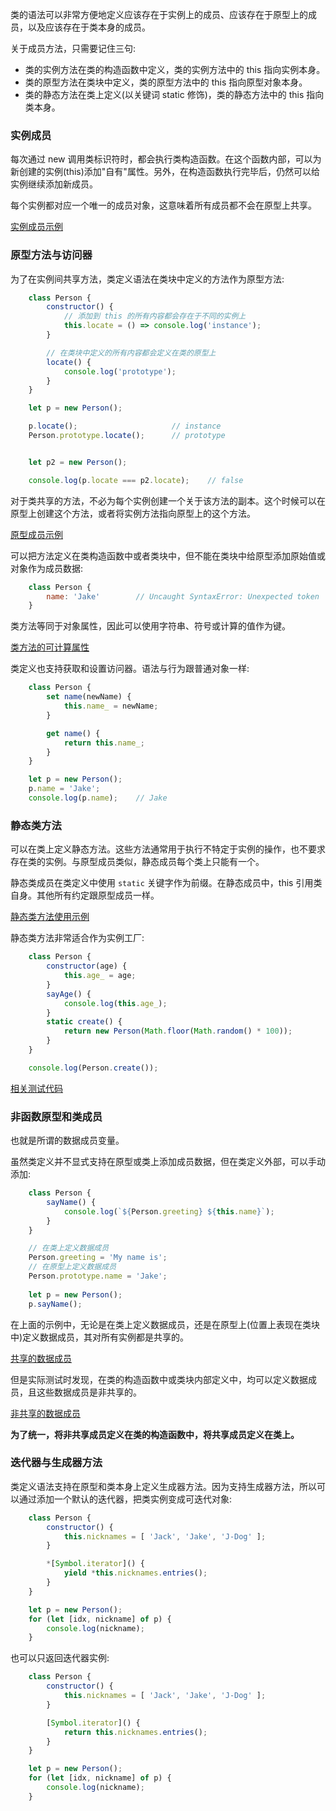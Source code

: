 
类的语法可以非常方便地定义应该存在于实例上的成员、应该存在于原型上的成员，以及应该存在于类本身的成员。

关于成员方法，只需要记住三句:
- 类的实例方法在类的构造函数中定义，类的实例方法中的 this 指向实例本身。
- 类的原型方法在类块中定义，类的原型方法中的 this 指向原型对象本身。
- 类的静态方法在类上定义(以关键词 static 修饰)，类的静态方法中的 this 指向类本身。

### 实例成员

每次通过 new 调用类标识符时，都会执行类构造函数。在这个函数内部，可以为新创建的实例(this)添加"自有"属性。另外，在构造函数执行完毕后，仍然可以给实例继续添加新成员。

每个实例都对应一个唯一的成员对象，这意味着所有成员都不会在原型上共享。

[实例成员示例](t/09_instance_member.js)


### 原型方法与访问器

为了在实例间共享方法，类定义语法在类块中定义的方法作为原型方法:
```js
    class Person {
        constructor() {
            // 添加到 this 的所有内容都会存在于不同的实例上
            this.locate = () => console.log('instance');
        }

        // 在类块中定义的所有内容都会定义在类的原型上
        locate() {
            console.log('prototype');
        }
    }

    let p = new Person();

    p.locate();                     // instance
    Person.prototype.locate();      // prototype


    let p2 = new Person();

    console.log(p.locate === p2.locate);    // false
```

对于类共享的方法，不必为每个实例创建一个关于该方法的副本。这个时候可以在原型上创建这个方法，或者将实例方法指向原型上的这个方法。

[原型成员示例](t/09_prototype_member.js)

可以把方法定义在类构造函数中或者类块中，但不能在类块中给原型添加原始值或对象作为成员数据:
```js
    class Person {
        name: 'Jake'        // Uncaught SyntaxError: Unexpected token
    }
```

类方法等同于对象属性，因此可以使用字符串、符号或计算的值作为键。

[类方法的可计算属性](t/09_prototype_key.js)

类定义也支持获取和设置访问器。语法与行为跟普通对象一样:
```js
    class Person {
        set name(newName) {
            this.name_ = newName;
        }

        get name() {
            return this.name_;
        }
    }

    let p = new Person();
    p.name = 'Jake';
    console.log(p.name);    // Jake
```

### 静态类方法

可以在类上定义静态方法。这些方法通常用于执行不特定于实例的操作，也不要求存在类的实例。与原型成员类似，静态成员每个类上只能有一个。

静态类成员在类定义中使用 `static` 关键字作为前缀。在静态成员中，this 引用类自身。其他所有约定跟原型成员一样。

[静态类方法使用示例](t/09_static_member.js)

静态类方法非常适合作为实例工厂:
```js
    class Person {
        constructor(age) {
            this.age_ = age;
        }
        sayAge() {
            console.log(this.age_);
        }
        static create() {
            return new Person(Math.floor(Math.random() * 100));
        }
    }

    console.log(Person.create());
```

[相关测试代码](t/09_static_factory.js)

### 非函数原型和类成员

也就是所谓的数据成员变量。

虽然类定义并不显式支持在原型或类上添加成员数据，但在类定义外部，可以手动添加:
```js
    class Person {
        sayName() {
            console.log(`${Person.greeting} ${this.name}`);
        }
    }

    // 在类上定义数据成员
    Person.greeting = 'My name is';
    // 在原型上定义数据成员
    Person.prototype.name = 'Jake';
    
    let p = new Person();
    p.sayName();
```
在上面的示例中，无论是在类上定义数据成员，还是在原型上(位置上表现在类块中)定义数据成员，其对所有实例都是共享的。

[共享的数据成员](t/09_shared_variable.js)

但是实际测试时发现，在类的构造函数中或类块内部定义中，均可以定义数据成员，且这些数据成员是非共享的。

[非共享的数据成员](t/09_owned_variable.js)

**为了统一，将非共享成员定义在类的构造函数中，将共享成员定义在类上。**


### 迭代器与生成器方法

类定义语法支持在原型和类本身上定义生成器方法。因为支持生成器方法，所以可以通过添加一个默认的迭代器，把类实例变成可迭代对象:
```js
    class Person {
        constructor() {
            this.nicknames = [ 'Jack', 'Jake', 'J-Dog' ];
        }

        *[Symbol.iterator]() {
            yield *this.nicknames.entries();
        }
    }

    let p = new Person();
    for (let [idx, nickname] of p) {
        console.log(nickname);
    }
```

也可以只返回迭代器实例:
```js
    class Person {
        constructor() {
            this.nicknames = [ 'Jack', 'Jake', 'J-Dog' ];
        }

        [Symbol.iterator]() {
            return this.nicknames.entries();
        }
    }

    let p = new Person();
    for (let [idx, nickname] of p) {
        console.log(nickname);
    }
```